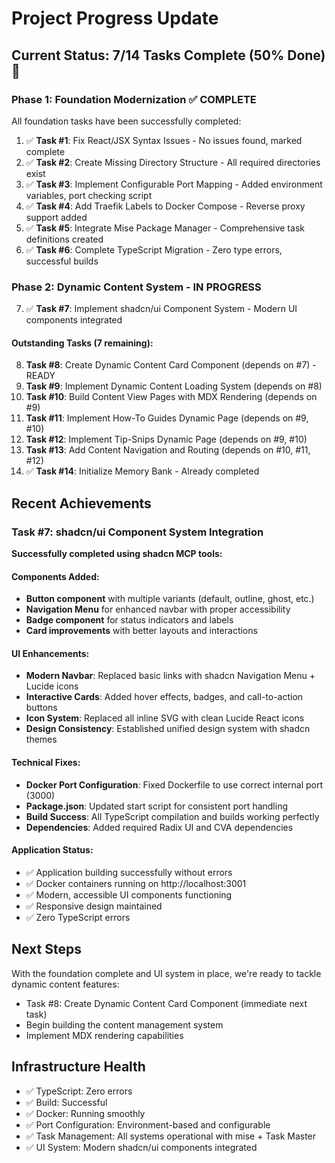 # Project Progress Update

## Current Status: 7/14 Tasks Complete (50% Done) 🎉

### Phase 1: Foundation Modernization ✅ COMPLETE
All foundation tasks have been successfully completed:

1. ✅ **Task #1**: Fix React/JSX Syntax Issues - No issues found, marked complete
2. ✅ **Task #2**: Create Missing Directory Structure - All required directories exist
3. ✅ **Task #3**: Implement Configurable Port Mapping - Added environment variables, port checking script
4. ✅ **Task #4**: Add Traefik Labels to Docker Compose - Reverse proxy support added
5. ✅ **Task #5**: Integrate Mise Package Manager - Comprehensive task definitions created
6. ✅ **Task #6**: Complete TypeScript Migration - Zero type errors, successful builds

### Phase 2: Dynamic Content System - IN PROGRESS
7. ✅ **Task #7**: Implement shadcn/ui Component System - Modern UI components integrated

#### Outstanding Tasks (7 remaining):
8. **Task #8**: Create Dynamic Content Card Component (depends on #7) - READY
9. **Task #9**: Implement Dynamic Content Loading System (depends on #8)
10. **Task #10**: Build Content View Pages with MDX Rendering (depends on #9)
11. **Task #11**: Implement How-To Guides Dynamic Page (depends on #9, #10)
12. **Task #12**: Implement Tip-Snips Dynamic Page (depends on #9, #10)
13. **Task #13**: Add Content Navigation and Routing (depends on #10, #11, #12)
14. ✅ **Task #14**: Initialize Memory Bank - Already completed

## Recent Achievements

### Task #7: shadcn/ui Component System Integration
**Successfully completed using shadcn MCP tools:**

#### Components Added:
- **Button component** with multiple variants (default, outline, ghost, etc.)
- **Navigation Menu** for enhanced navbar with proper accessibility
- **Badge component** for status indicators and labels
- **Card improvements** with better layouts and interactions

#### UI Enhancements:
- **Modern Navbar**: Replaced basic links with shadcn Navigation Menu + Lucide icons
- **Interactive Cards**: Added hover effects, badges, and call-to-action buttons
- **Icon System**: Replaced all inline SVG with clean Lucide React icons
- **Design Consistency**: Established unified design system with shadcn themes

#### Technical Fixes:
- **Docker Port Configuration**: Fixed Dockerfile to use correct internal port (3000)
- **Package.json**: Updated start script for consistent port handling
- **Build Success**: All TypeScript compilation and builds working perfectly
- **Dependencies**: Added required Radix UI and CVA dependencies

#### Application Status:
- ✅ Application building successfully without errors
- ✅ Docker containers running on http://localhost:3001
- ✅ Modern, accessible UI components functioning
- ✅ Responsive design maintained
- ✅ Zero TypeScript errors

## Next Steps
With the foundation complete and UI system in place, we're ready to tackle dynamic content features:
- Task #8: Create Dynamic Content Card Component (immediate next task)
- Begin building the content management system
- Implement MDX rendering capabilities

## Infrastructure Health
- ✅ TypeScript: Zero errors
- ✅ Build: Successful 
- ✅ Docker: Running smoothly
- ✅ Port Configuration: Environment-based and configurable
- ✅ Task Management: All systems operational with mise + Task Master
- ✅ UI System: Modern shadcn/ui components integrated